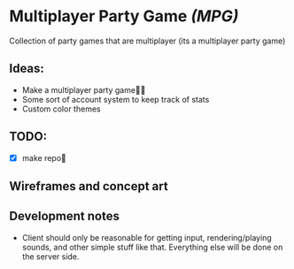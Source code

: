 # Multiplayer Party Game *(MPG)*
Collection of party games that are multiplayer (its a multiplayer party game)

## Ideas:
- Make a multiplayer party game🤬🤬
- Some sort of account system to keep track of stats
- Custom color themes

## TODO:
- [x] make repo🤗

## Wireframes and concept art

## Development notes
- Client should only be reasonable for getting input, rendering/playing sounds, and other simple stuff like that. Everything else will be done on the server side.